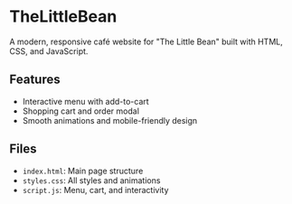 # TheLittleBean 

A modern, responsive café website for "The Little Bean" built with HTML, CSS, and JavaScript.

## Features
- Interactive menu with add-to-cart
- Shopping cart and order modal
- Smooth animations and mobile-friendly design

## Files
- `index.html`: Main page structure
- `styles.css`: All styles and animations
- `script.js`: Menu, cart, and interactivity
